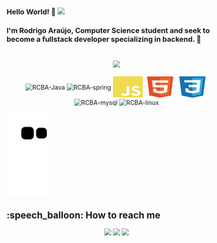 <h3> Hello World! 👋 <img src="https://github.com/TheDudeThatCode/TheDudeThatCode/blob/master/Assets/Earth.gif" width="24px"></h2>
<h3> I'm Rodrigo Araújo, Computer Science student and seek to become a fullstack developer specializing in backend. 🚀</h3>

#

<div align="center">
  <!-- <a href="https://github.com/rodrigocbarj">
  <img height="180em" src="https://github-readme-stats.vercel.app/api?username=rodrigocbarj&show_icons=true&icon_color=1de03e&title_color=1de03e&border_color=1de03e&theme=chartreuse-dark&include_all_commits=true&count_private=true"/> -->
  <img height="200em" src="https://github-readme-stats.vercel.app/api/top-langs/?username=rodrigocbarj&layout=compact&border_color=1de03e&title_color=1de03e&langs_count=7&theme=chartreuse-dark"/>
</div>

<div style="display: inline_block" align="center"><br>
  <img align="center" alt="RCBA-Java" height="50" width="70" src="https://cdn.jsdelivr.net/gh/devicons/devicon/icons/java/java-original.svg">
  <img align="center" alt="RCBA-spring" height="50" width="70" src="https://cdn.jsdelivr.net/gh/devicons/devicon/icons/spring/spring-original.svg">
  <img align="center" alt="RCBA-Js" height="50" width="70" src="https://raw.githubusercontent.com/devicons/devicon/master/icons/javascript/javascript-plain.svg">
  <img align="center" alt="RCBA-HTML" height="50" width="70" src="https://raw.githubusercontent.com/devicons/devicon/master/icons/html5/html5-original.svg">
  <img align="center" alt="RCBA-CSS" height="50" width="70" src="https://raw.githubusercontent.com/devicons/devicon/master/icons/css3/css3-original.svg">
  <img align="center" alt="RCBA-mysql" height="50" width="70" src="https://cdn.jsdelivr.net/gh/devicons/devicon/icons/mysql/mysql-original-wordmark.svg">
  <img align="center" alt="RCBA-linux" height="50" width="70" src="https://cdn.jsdelivr.net/gh/devicons/devicon/icons/linux/linux-original.svg">
</div>

![Snake animation](https://github.com/RodrigoCBArj/RodrigoCBArj/blob/output/github-contribution-grid-snake.svg)

<h2> :speech_balloon: How to reach me </h2>

<div align="center">
  <a href="https://www.linkedin.com/in/rodrigocbaraujo" target="_blank"><img src="https://img.shields.io/badge/LinkedIn-@rodrigocbaraujo-black?style=for-the-badge&logo=linkedin" target="_blank"></a>
  <a href="mailto:rodrigocbarj@gmail.com" target="_blank"><img src="https://img.shields.io/badge/Email-rodrigocbarj@gmail.com-black?style=for-the-badge&logo=gmail" target="_blank"></a>
  <a href="https://twitter.com/RodrigoCBArj" target="_blank"><img src="https://img.shields.io/badge/twitter-@RodrigoCBArj-black?style=for-the-badge&logo=twitter" target="_blank"></a>
</div>
